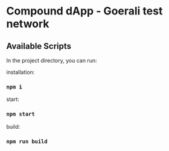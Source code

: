 # Compound dApp - Goerali test network

## Available Scripts

In the project directory, you can run:

installation:
### `npm i`

start:
### `npm start`

build:
### `npm run build`
